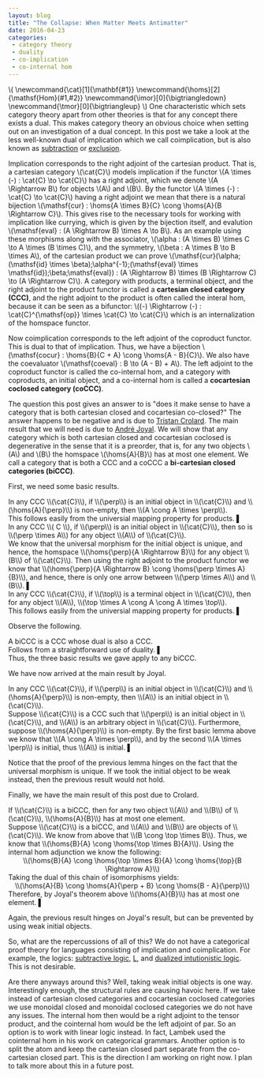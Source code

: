 ```yaml
---
layout: blog
title: "The Collapse: When Matter Meets Antimatter"
date: 2016-04-23
categories:
 - category theory
 - duality
 - co-implication
 - co-internal hom
---
```


\\(
\newcommand{\cat}[1]{\mathbf{#1}}
\newcommand{\homs}[2]{\mathsf{Hom}(#1,#2)}
\newcommand{\imor}[0]{\bigtriangledown}
\newcommand{\tmor}[0]{\bigtriangleup}
\\)
One characteristic which sets category theory apart from other theories is that for any concept there exists a dual. This makes category theory an obvious choice when setting out on an investigation of a dual concept.  In this post we take a look at the less well-known dual of implication which we call coimplication, but is also known as <a href="http://www.sciencedirect.com/science/article/pii/S0304397599001243">subtraction</a> or <a href="http://www.aiml.net/volumes/volume7/Gore-Postniece-Tiu.pdf">exclusion</a>.

Implication corresponds to the right adjoint of the cartesian product.  That is, a cartesian category \\(\cat{C}\\) models implication if the functor \\(A \times (-) : \cat{C} \to \cat{C}\\) has a right adjoint, which we denote \\(A \Rightarrow B\\) for objects \\(A\\) and \\(B\\).  By the functor \\(A \times (-) : \cat{C} \to \cat{C}\\) having a right adjoint we mean that there is a natural bijection \\(\mathsf{cur} : \homs{A \times B}{C} \cong \homs{A}{B \Rightarrow C}\\).  This gives rise to the necessary tools for working with implication like currying, which is given by the bijection itself, and evalution \\(\mathsf{eval} : (A \Rightarrow B) \times A \to B\\).  As an example using these morphisms along with the associator, \\(\alpha : (A \times B) \times C \to A \times (B \times C)\\), and the symmetry, \\(\beta : A \times B \to B \times A\\), of the cartesian product we can prove \\(\mathsf{cur}(\alpha;(\mathsf{id} \times \beta);\alpha^{-1};(\mathsf{eval} \times \mathsf{id});\beta;\mathsf{eval}) : (A \Rightarrow B) \times (B \Rightarrow C) \to (A \Rightarrow C)\\).  A category with products, a terminal object, and the right adjoint to the product functor is called a <strong>cartesian closed category (CCC)</strong>, and the right adjoint to the product is often called the interal hom, because it can be seen as a bifunctor: \\((-) \Rightarrow (-) : \cat{C}^{\mathsf{op}} \times \cat{C} \to \cat{C}\\) which is an internalization of the homspace functor.

Now coimplication corresponds to the left adjoint of the coproduct functor.  This is dual to that of implication.  Thus, we have a bijection \\(\mathsf{cocur} : \homs{B}{C + A} \cong \homs{A - B}{C}\\).  We also have the coevaluator \\(\mathsf{coeval} : B \to (A - B) + A\\).  The left adjoint to the coproduct functor is called the co-internal hom, and a category with coproducts, an initial object, and a co-internal hom is called a <strong>cocartesian coclosed category (coCCC)</strong>.

The question this post gives an answer to is "does it make sense to have a category that is both cartesian closed and cocartesian co-closed?"  The answer happens to be negative and is due to <a href="http://www.sciencedirect.com/science/article/pii/S0304397599001243">Tristan Crolard</a>.  The main result that we will need is due to <a href="https://en.wikipedia.org/wiki/André_Joyal">Andr&eacute; Joyal</a>.  We will show that any category which is both cartesian closed and cocartesian coclosed is degenerative in the sense that it is a preorder, that is, for any two objects \\(A\\) and \\(B\\) the homspace \\(\homs{A}{B}\\) has at most one element.  We call a category that is both a CCC and a coCCC a <strong>bi-cartesian closed categories (biCCC)</strong>.

First, we need some basic results.  
<div class="lemma"> In any CCC \\(\cat{C}\\), if \\(\perp\\) is an initial object in \\(\cat{C}\\) and \\(\homs{A}{\perp}\\) is non-empty, then \\(A \cong A \times \perp\\).</div>
<div class="proof">
  This follows easily from the universial mapping property for products. &#9612;
</div>

<div class="lemma"> In any CCC \\( C \\), if \\(\perp\\) is an initial object in \\(\cat{C}\\), then so is \\(\perp \times A\\) for any object \\(A\\) of \\(\cat{C}\\).</div>
<div class="proof">
  We know that the universal morphism for the initial object is unique, and hence, the homspace \\(\homs{\perp}{A \Rightarrow B}\\) for any object \\(B\\) of \\(\cat{C}\\).  Then using the right adjoint to the product functor we know that \\(\homs{\perp}{A \Rightarrow B} \cong \homs{\perp \times A}{B}\\), and hence, there is only one arrow between \\(\perp \times A\\) and \\(B\\). &#9612;
</div>

<div class="lemma"> In any CCC \\(\cat{C}\\), if \\(\top\\) is a terminal object in \\(\cat{C}\\), then for any object \\(A\\), \\(\top \times A \cong A \cong A \times \top\\).</div>
<div class="proof">
  This follows easily from the universial mapping property for products. &#9612;
</div>

Observe the following.
<div class="lemma"> A biCCC is a CCC whose dual is also a CCC.</div>
<div class="proof">
  Follows from a straightforward use of duality. &#9612;
</div>
Thus, the three basic results we gave apply to any biCCC.

We have now arrived at the main result by Joyal.
<div class="theorem">
  In any CCC \\(\cat{C}\\), if \\(\perp\\) is an initial object in \\(\cat{C}\\) and \\(\homs{A}{\perp}\\) is non-empty, then \\(A\\) is an initial object in \\(\cat{C}\\).</div>
<div class="proof">
  Suppose \\(\cat{C}\\) is a CCC such that \\(\perp\\) is an initial object in \\(\cat{C}\\), and \\(A\\) is an arbitrary object in \\(\cat{C}\\).  Furthermore, suppose \\(\homs{A}{\perp}\\) is non-empty.  By the first basic lemma above we know that \\(A \cong A \times \perp\\), and by the second \\(A \times \perp\\) is initial, thus \\(A\\) is initial. &#9612;
</div>

Notice that the proof of the previous lemma hinges on the fact that the universal morphism is unique.  If we took the initial object to be weak instead, then the previous result would not hold.

Finally, we have the main result of this post due to Crolard.
<div class="theorem">
  If \\(\cat{C}\\) is a biCCC, then for any two object \\(A\\) and \\(B\\) of \\(\cat{C}\\), \\(\homs{A}{B}\\) has at most one element.
</div>  
<div class="proof">
  Suppose \\(\cat{C}\\) is a biCCC, and \\(A\\) and \\(B\\) are objects of \\(\cat{C}\\).  We know from above that \\(B \cong \top \times B\\). Thus, we know that \\(\homs{B}{A} \cong \homs{\top \times B}{A}\\). Using the internal hom adjunction we know the following:
  <center>
    \\(\homs{B}{A} \cong \homs{\top \times B}{A} \cong \homs{\top}{B \Rightarrow A}\\)
  </center>
  Taking the dual of this chain of isomorphisms yields:
  <center>
    \\(\homs{A}{B} \cong \homs{A}{\perp + B} \cong \homs{B - A}{\perp}\\)
  </center>
  Therefore, by Joyal's theorem above \\(\homs{A}{B}\\) has at most one element. &#9612;
</div>

Again, the previous result hinges on Joyal's result, but can be prevented by using weak initial objects.

So, what are the repercussions of all of this?  We do not have a categorical proof theory for languages consisting of implication and coimplication.  For example, the logics: <a href="http://www.sciencedirect.com/science/article/pii/S0304397599001243">subtractive logic</a>, <a href="http://www.aiml.net/volumes/volume7/Gore-Postniece-Tiu.pdf">L</a>, and <a href="http://metatheorem.org/wp-content/papers/dual-tt.pdf">dualized intutionistic logic</a>.  This is not desirable.

Are there anyways around this?  Well, taking weak initial objects is one way.  Interestingly enough, the structural rules are causing havoic here.  If we take instead of cartesian closed categories and cocartesian coclosed categories we use monoidal closed and monoidal coclosed categories we do not have any issues.  The internal hom then would be a right adjoint to the tensor product, and the cointernal hom would be the left adjoint of par.  So an option is to work with linear logic instead.  In fact, Lambek used the cointernal hom in his work on categorical grammars.  Another option is to split the atom and keep the cartesian closed part separate from the co-cartesian closed part.  This is the direction I am working on right now.  I plan to talk more about this in a future post.
